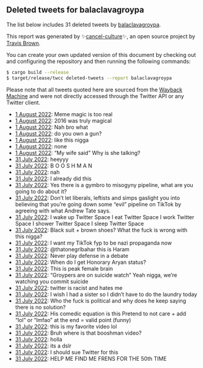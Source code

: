 ## Deleted tweets for balaclavagroypa

The list below includes 31 deleted tweets by
[balaclavagroypa](https://twitter.com/balaclavagroypa).



This report was generated by ✨[cancel-culture](https://github.com/travisbrown/cancel-culture)✨,
an open source project by [Travis Brown](https://twitter.com/travisbrown).

You can create your own updated version of this document by checking out and configuring the
repository and then running the following commands:

```bash
$ cargo build --release
$ target/release/twcc deleted-tweets --report balaclavagroypa
```

Please note that all tweets quoted here are sourced from the
[Wayback Machine](https://web.archive.org) and were not directly accessed through the Twitter API or
any Twitter client.

* [ 1 August 2022](https://web.archive.org/web/20220801074531/https://twitter.com/balaclavagroypa/status/1554010306237669378): Meme magic is too real <!--1554010306237669378-->
* [ 1 August 2022](https://web.archive.org/web/20220801090629/https://twitter.com/balaclavagroypa/status/1554010138956136450): 2016 was truly magical <!--1554010138956136450-->
* [ 1 August 2022](https://web.archive.org/web/20220801071046/https://twitter.com/balaclavagroypa/status/1554000460306063360): Nah bro what <!--1554000460306063360-->
* [ 1 August 2022](https://web.archive.org/web/20220801063109/https://twitter.com/balaclavagroypa/status/1553991481433772032): do you own a gun? <!--1553991481433772032-->
* [ 1 August 2022](https://web.archive.org/web/20220801011345/https://twitter.com/balaclavagroypa/status/1553911658522845185): like this nigga <!--1553911658522845185-->
* [ 1 August 2022](https://web.archive.org/web/20220801020542/https://twitter.com/balaclavagroypa/status/1553904251906179072): none <!--1553904251906179072-->
* [ 1 August 2022](https://web.archive.org/web/20220801002612/https://twitter.com/balaclavagroypa/status/1553899776357400581): “My wife said”  Why is she talking? <!--1553899776357400581-->
* [31 July 2022](https://web.archive.org/web/20220731235744/https://twitter.com/balaclavagroypa/status/1553892487952990208): heeyyy <!--1553892487952990208-->
* [31 July 2022](https://web.archive.org/web/20220731231955/https://twitter.com/balaclavagroypa/status/1553882912369659905): B O O S H M A N <!--1553882912369659905-->
* [31 July 2022](https://web.archive.org/web/20220801013102/https://twitter.com/balaclavagroypa/status/1553880970595602435): nah <!--1553882380796043268-->
* [31 July 2022](https://web.archive.org/web/20220801013102/https://twitter.com/balaclavagroypa/status/1553880970595602435): I already did this <!--1553880970595602435-->
* [31 July 2022](https://web.archive.org/web/20220801042832/https://twitter.com/balaclavagroypa/status/1553880852031045633): Yes there is a gymbro to misogyny pipeline, what are you going to do about it? <!--1553880852031045633-->
* [31 July 2022](https://web.archive.org/web/20220801021912/https://twitter.com/balaclavagroypa/status/1553880719549935616): Don’t let liberals, leftists and simps gaslight you into believing that you’re going down some “evil” pipeline on TikTok by agreeing with what Andrew Tate says. <!--1553880719549935616-->
* [31 July 2022](https://web.archive.org/web/20220801000328/https://twitter.com/balaclavagroypa/status/1553877119394107395): I wake up Twitter Space I eat Twitter Space I work Twitter Space I shower Twitter Space I sleep Twitter Space <!--1553877119394107395-->
* [31 July 2022](https://web.archive.org/web/20220731224147/https://twitter.com/balaclavagroypa/status/1553873401294512130): Black suit + brown shoes? What the fuck is wrong with this nigga? <!--1553873401294512130-->
* [31 July 2022](https://web.archive.org/web/20220731212621/https://twitter.com/balaclavagroypa/status/1553854228900323331): I want my TikTok fyp to be nazi propaganda now <!--1553854228900323331-->
* [31 July 2022](https://web.archive.org/web/20220731211446/https://twitter.com/balaclavagroypa/status/1553851403143184385): @thatonegrlbahar this is Haram <!--1553851403143184385-->
* [31 July 2022](https://web.archive.org/web/20220731210520/https://twitter.com/balaclavagroypa/status/1553849026956722176): Never play defense in a debate <!--1553849026956722176-->
* [31 July 2022](https://web.archive.org/web/20220731214421/https://twitter.com/balaclavagroypa/status/1553844510005907456): When do I get Honorary Aryan status? <!--1553844510005907456-->
* [31 July 2022](https://web.archive.org/web/20220731204729/https://twitter.com/balaclavagroypa/status/1553844339402489856): This is peak female brain <!--1553844339402489856-->
* [31 July 2022](https://web.archive.org/web/20220801090214/https://twitter.com/balaclavagroypa/status/1553843500210323456): “Groypers are on suicide watch”  Yeah nigga, we’re watching you commit suicide <!--1553843500210323456-->
* [31 July 2022](https://web.archive.org/web/20220731203527/https://twitter.com/balaclavagroypa/status/1553841422293409795): twitter is racist and hates me <!--1553841422293409795-->
* [31 July 2022](https://web.archive.org/web/20220731210833/https://twitter.com/balaclavagroypa/status/1553838707068772354): I wish I had a sister so I didn’t have to do the laundry today <!--1553838707068772354-->
* [31 July 2022](https://web.archive.org/web/20220731221755/https://twitter.com/balaclavagroypa/status/1553828911145943044): Who the fuck is political and why does he keep saying there is no solution? <!--1553828911145943044-->
* [31 July 2022](https://web.archive.org/web/20220731221350/https://twitter.com/balaclavagroypa/status/1553809967563546624): His comedic equation is this  Pretend to not care + add “lol” or “lmfao” at the end = valid point (funny) <!--1553809967563546624-->
* [31 July 2022](https://web.archive.org/web/20220731180406/https://twitter.com/balaclavagroypa/status/1553803551343788033): this is my favorite video lol <!--1553803551343788033-->
* [31 July 2022](https://web.archive.org/web/20220731180010/https://twitter.com/balaclavagroypa/status/1553802395376910339): Bruh where is that booshman video? <!--1553802395376910339-->
* [31 July 2022](https://web.archive.org/web/20220731180406/https://twitter.com/balaclavagroypa/status/1553803551343788033): holla <!--1553802253542330373-->
* [31 July 2022](https://web.archive.org/web/20220801003514/https://twitter.com/balaclavagroypa/status/1553798449925160961): its a dslr <!--1553798449925160961-->
* [31 July 2022](https://web.archive.org/web/20220801003944/https://twitter.com/balaclavagroypa/status/1553796789530148865): I should sue Twitter for this <!--1553796789530148865-->
* [31 July 2022](https://web.archive.org/web/20220801003514/https://twitter.com/balaclavagroypa/status/1553798449925160961): HELP ME FIND ME FRENS FOR THE 50th TIME <!--1553793068754735105-->
